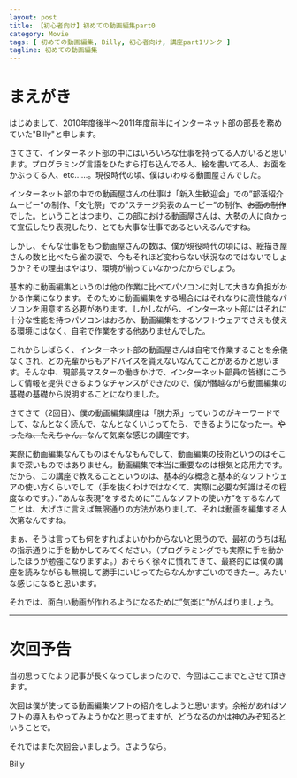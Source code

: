 ```yaml
---
layout: post
title: 【初心者向け】初めての動画編集part0
category: Movie
tags: [ 初めての動画編集, Billy, 初心者向け, 講座part1リンク ]
tagline: 初めての動画編集
---
```


# まえがき #

はじめまして、2010年度後半～2011年度前半にインターネット部の部長を務めていた"Billy"と申します。

さてさて、インターネット部の中にはいろいろな仕事を持ってる人がいると思います。プログラミング言語をひたすら打ち込んでる人、絵を書いてる人、お面をかぶってる人、etc……。現役時代の頃、僕はいわゆる動画屋さんでした。

インターネット部の中での動画屋さんの仕事は「新入生歓迎会」での”部活紹介ムービー”の制作、「文化祭」での”ステージ発表のムービー”の制作、<s>お面の制作</s>でした。ということはつまり、この部における動画屋さんは、大勢の人に向かって宣伝したり表現したり、とても大事な仕事であるといえるんですね。

しかし、そんな仕事をもつ動画屋さんの数は、僕が現役時代の頃には、絵描き屋さんの数と比べたら雀の涙で、今もそれほど変わらない状況なのではないでしょうか？その理由はやはり、環境が揃っていなかったからでしょう。

基本的に動画編集というのは他の作業に比べてパソコンに対して大きな負担がかかる作業になります。そのために動画編集をする場合にはそれなりに高性能なパソコンを用意する必要があります。しかしながら、インターネット部にはそれに十分な性能を持つパソコンはおろか、動画編集をするソフトウェアでさえも使える環境にはなく、自宅で作業をする他ありませんでした。

これからしばらく、インターネット部の動画屋さんは自宅で作業することを余儀なくされ、どの先輩からもアドバイスを貰えないなんてことがあるかと思います。そんな中、現部長マスターの働きかけで、インターネット部員の皆様にこうして情報を提供できるようなチャンスができたので、僕が僭越ながら動画編集の基礎の基礎から説明することになりました。

さてさて（2回目）、僕の動画編集講座は「脱力系」っていうのがキーワードでして、なんとなく読んで、なんとなくいじってたら、できるようになったー。<s>やったね、たえちゃん。</s>なんて気楽な感じの講座です。

実際に動画編集なんてものはそんなもんでして、動画編集の技術というのはそこまで深いものではありません。動画編集で本当に重要なのは根気と応用力です。だから、この講座で教えることというのは、基本的な概念と基本的なソフトウェアの使い方くらいでして（手を抜くわけではなくて、実際に必要な知識はその程度なのです。）、”あんな表現”をするために”こんなソフトの使い方”をするなんてことは、大げさに言えば無限通りの方法がありまして、それは動画を編集する人次第なんですね。

まぁ、そうは言っても何をすればよいかわからないと思うので、最初のうちは私の指示通りに手を動かしてみてください。（プログラミングでも実際に手を動かしたほうが勉強になりますよ。）おそらく徐々に慣れてきて、最終的には僕の講座を読みながらも無視して勝手にいじってたらなんかすごいのできたー。みたいな感じになると思います。

それでは、面白い動画が作れるようになるために”気楽に”がんばりましょう。

---

# 次回予告 #

当初思ってたより記事が長くなってしまったので、今回はここまでとさせて頂きます。

次回は僕が使ってる動画編集ソフトの紹介をしようと思います。余裕があればソフトの導入もやってみようかなと思ってますが、どうなるのかは神のみぞ知るということで。

それではまた次回会いましょう。さようなら。

Billy
